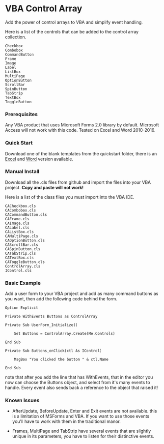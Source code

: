 # VBA Control Array

Add the power of control arrays to VBA and simplify event handling.  

Here is a list of the controls that can be added to the control array collection.
```
Checkbox
Combobox
CommandButton
Frame
Image
Label
ListBox
MultiPage
OptionButton
ScrollBar
SpinButton
TabStrip
TextBox
ToggleButton
```
### Prerequisites

Any VBA product that uses Microsoft Forms 2.0 library by default.  Microsoft Access will not work with this code.
Tested on Excel and Word 2010-2016.

### Quick Start
Download one of the blank templates from the quickstart folder, there is an [Excel](https://github.com/bohicajr/vba-controlarray/blob/master/quickstart/VBA-ControlArray_Blank.xlsm) and [Word](https://github.com/bohicajr/vba-controlarray/blob/master/quickstart/VBA-ControlArray_Blank.docm) version available.

### Manual Install

Download all the .cls files from github and import the files into your VBA project.
**Copy and paste will not work!**

Here is a list of the class files you must import into the VBA IDE.

```
CACheckbox.cls
CACombobox.cls
CACommandButton.cls
CAFrame.cls
CAImage.cls
CALabel.cls
CAListBox.cls
CAMultiPage.cls
CAOptionButton.cls
CAScrollBar.cls
CASpinButton.cls
CATabStrip.cls
CATextBox.cls
CAToggleButton.cls
ControlArray.cls
IControl.cls
```

### Basic Example
Add a user form to your VBA project and add as many command buttons as you want, then add the following code behind the form.

```VBA
Option Explicit

Private WithEvents Buttons as ControlArray

Private Sub UserForm_Initialize()
    
    Set Buttons = ControlArray.Create(Me.Controls)

End Sub

Private Sub Buttons_onClick(ctl As IControl)
    
    MsgBox "You clicked the button " & ctl.Name
    
End Sub
```

note that after you add the line that has WithEvents, that in the editor you now can choose the Buttons object, and select from it's many events to handle.  Every event also sends back a reference to the object that raised it!

### Known Issues

- AfterUpdate, BeforeUpdate, Enter and Exit events are not available. this is a limitation of MSForms and VBA.  If you want to use those events you'll have to work with them in the traditional manor.

- Frames, MultiPage and TabStrip have several events that are slightly unique in its parameters, you have to listen for their distinctive events.

